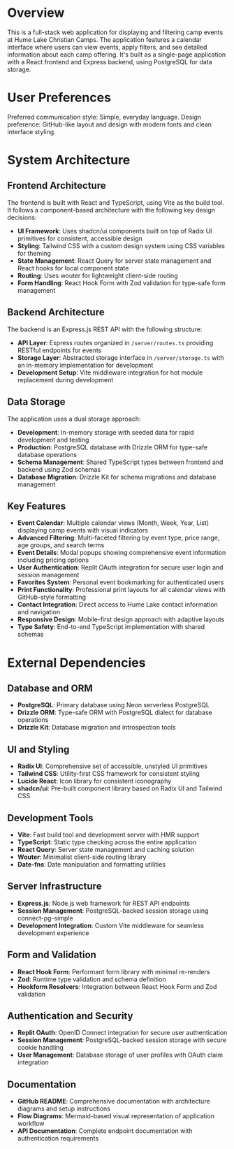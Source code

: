 # Overview

This is a full-stack web application for displaying and filtering camp events at Hume Lake Christian Camps. The application features a calendar interface where users can view events, apply filters, and see detailed information about each camp offering. It's built as a single-page application with a React frontend and Express backend, using PostgreSQL for data storage.

# User Preferences

Preferred communication style: Simple, everyday language.
Design preference: GitHub-like layout and design with modern fonts and clean interface styling.

# System Architecture

## Frontend Architecture
The frontend is built with React and TypeScript, using Vite as the build tool. It follows a component-based architecture with the following key design decisions:

- **UI Framework**: Uses shadcn/ui components built on top of Radix UI primitives for consistent, accessible design
- **Styling**: Tailwind CSS with a custom design system using CSS variables for theming
- **State Management**: React Query for server state management and React hooks for local component state
- **Routing**: Uses wouter for lightweight client-side routing
- **Form Handling**: React Hook Form with Zod validation for type-safe form management

## Backend Architecture
The backend is an Express.js REST API with the following structure:

- **API Layer**: Express routes organized in `/server/routes.ts` providing RESTful endpoints for events
- **Storage Layer**: Abstracted storage interface in `/server/storage.ts` with an in-memory implementation for development
- **Development Setup**: Vite middleware integration for hot module replacement during development

## Data Storage
The application uses a dual storage approach:

- **Development**: In-memory storage with seeded data for rapid development and testing
- **Production**: PostgreSQL database with Drizzle ORM for type-safe database operations
- **Schema Management**: Shared TypeScript types between frontend and backend using Zod schemas
- **Database Migration**: Drizzle Kit for schema migrations and database management

## Key Features
- **Event Calendar**: Multiple calendar views (Month, Week, Year, List) displaying camp events with visual indicators
- **Advanced Filtering**: Multi-faceted filtering by event type, price range, age groups, and search terms
- **Event Details**: Modal popups showing comprehensive event information including pricing options
- **User Authentication**: Replit OAuth integration for secure user login and session management
- **Favorites System**: Personal event bookmarking for authenticated users
- **Print Functionality**: Professional print layouts for all calendar views with GitHub-style formatting
- **Contact Integration**: Direct access to Hume Lake contact information and navigation
- **Responsive Design**: Mobile-first design approach with adaptive layouts
- **Type Safety**: End-to-end TypeScript implementation with shared schemas

# External Dependencies

## Database and ORM
- **PostgreSQL**: Primary database using Neon serverless PostgreSQL
- **Drizzle ORM**: Type-safe ORM with PostgreSQL dialect for database operations
- **Drizzle Kit**: Database migration and introspection tools

## UI and Styling
- **Radix UI**: Comprehensive set of accessible, unstyled UI primitives
- **Tailwind CSS**: Utility-first CSS framework for consistent styling
- **Lucide React**: Icon library for consistent iconography
- **shadcn/ui**: Pre-built component library based on Radix UI and Tailwind CSS

## Development Tools
- **Vite**: Fast build tool and development server with HMR support
- **TypeScript**: Static type checking across the entire application
- **React Query**: Server state management and caching solution
- **Wouter**: Minimalist client-side routing library
- **Date-fns**: Date manipulation and formatting utilities

## Server Infrastructure
- **Express.js**: Node.js web framework for REST API endpoints
- **Session Management**: PostgreSQL-backed session storage using connect-pg-simple
- **Development Integration**: Custom Vite middleware for seamless development experience

## Form and Validation
- **React Hook Form**: Performant form library with minimal re-renders
- **Zod**: Runtime type validation and schema definition
- **Hookform Resolvers**: Integration between React Hook Form and Zod validation

## Authentication and Security
- **Replit OAuth**: OpenID Connect integration for secure user authentication
- **Session Management**: PostgreSQL-backed session storage with secure cookie handling
- **User Management**: Database storage of user profiles with OAuth claim integration

## Documentation
- **GitHub README**: Comprehensive documentation with architecture diagrams and setup instructions
- **Flow Diagrams**: Mermaid-based visual representation of application workflow
- **API Documentation**: Complete endpoint documentation with authentication requirements
